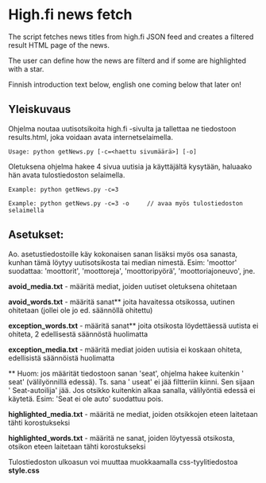 # High.fi news fetch

The script fetches news titles from high.fi JSON feed and creates a filtered result HTML page of the news.

The user can define how the news are filterd and if some are highlighted with a star.

Finnish introduction text below, english one coming below that later on!


## Yleiskuvaus

Ohjelma noutaa uutisotsikoita high.fi -sivulta ja tallettaa ne tiedostoon results.html, joka voidaan avata internetselaimella.

```
Usage: python getNews.py [-c=<haettu sivumäärä>] [-o]
```

Oletuksena ohjelma hakee 4 sivua uutisia ja käyttäjältä kysytään, haluaako hän avata tulostiedoston selaimella.

```
Example: python getNews.py -c=3

Example: python getNews.py -c=3 -o     // avaa myös tulostiedoston selaimella
```




Asetukset:
--------------

Ao. asetustiedostoille käy kokonaisen sanan lisäksi myös osa sanasta, kunhan tämä löytyy uutisotsikosta tai median nimestä.
Esim: 'moottor' suodattaa: 'moottorit', 'moottoreja', 'moottoripyörä', 'moottoriajoneuvo', jne.


**avoid_media.txt** - määritä mediat, joiden uutiset oletuksena ohitetaan

**avoid_words.txt** - määritä sanat** joita havaitessa otsikossa, uutinen ohitetaan (jollei ole jo ed. säännöllä ohitettu)

**exception_words.txt** - määritä sanat** joita otsikosta löydettäessä uutista ei ohiteta, 2 edellisestä säännöstä huolimatta

**exception_media.txt** - määritä mediat joiden uutisia ei koskaan ohiteta, edellisistä säännöistä huolimatta

** Huom: jos määrität tiedostoon sanan 'seat', ohjelma hakee kuitenkin ' seat' (välilyönnillä edessä). 
Ts. sana ' useat' ei jää filtteriin kiinni. Sen sijaan ' Seat-autoilija' jää. 
Jos otsikko kuitenkin alkaa sanalla, välilyöntiä edessä ei käytetä. Esim: 'Seat ei ole auto' suodattuu pois.


**highlighted_media.txt** - määritä ne mediat, joiden otsikkojen eteen laitetaan tähti korostukseksi

**highlighted_words.txt** - määritä ne sanat, joiden löytyessä otsikosta, otsikon eteen laitetaan tähti korostukseksi



Tulostiedoston ulkoasun voi muuttaa muokkaamalla css-tyylitiedostoa **style.css**
